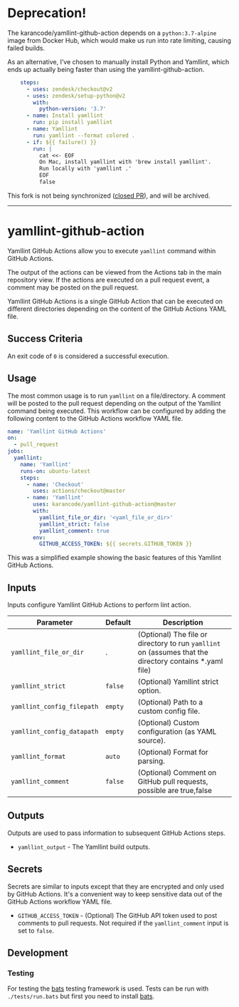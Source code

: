 # Deprecation!

The karancode/yamllint-github-action depends on a `python:3.7-alpine` image from Docker Hub, which would make us run into rate limiting, causing failed builds.

As an alternative, I’ve chosen to manually install Python and Yamllint, which ends up actually being faster than using the yamllint-github-action.

```yaml
    steps:
      - uses: zendesk/checkout@v2
      - uses: zendesk/setup-python@v2
        with:
          python-version: '3.7'
      - name: Install yamllint
        run: pip install yamllint
      - name: Yamllint
        run: yamllint --format colored .
      - if: ${{ failure() }}
        run: |
          cat <<- EOF
          On Mac, install yamllint with 'brew install yamllint'.
          Run locally with 'yamllint .'
          EOF
          false
```

This fork is not being synchronized ([closed PR](https://github.com/zendesk/github-action-fork-sync/pull/59)), and will be archived.

---

# yamllint-github-action

Yamllint GitHub Actions allow you to execute `yamllint` command within GitHub Actions.

The output of the actions can be viewed from the Actions tab in the main repository view. If the actions are executed on a pull request event, a comment may be posted on the pull request.

Yamllint GitHub Actions is a single GitHub Action that can be executed on different directories depending on the content of the GitHub Actions YAML file.

## Success Criteria

An exit code of `0` is considered a successful execution.

## Usage

The most common usage is to run `yamllint` on a file/directory. A comment will be posted to the pull request depending on the output of the Yamllint command being executed. This workflow can be configured by adding the following content to the GitHub Actions workflow YAML file.

```yaml
name: 'Yamllint GitHub Actions'
on:
  - pull_request
jobs:
  yamllint:
    name: 'Yamllint'
    runs-on: ubuntu-latest
    steps:
      - name: 'Checkout'
        uses: actions/checkout@master
      - name: 'Yamllint'
        uses: karancode/yamllint-github-action@master
        with:
          yamllint_file_or_dir: '<yaml_file_or_dir>'
          yamllint_strict: false
          yamllint_comment: true
        env:
          GITHUB_ACCESS_TOKEN: ${{ secrets.GITHUB_TOKEN }}
```

This was a simplified example showing the basic features of this Yamllint GitHub Actions.

## Inputs

Inputs configure Yamllint GitHub Actions to perform lint action.

| Parameter                    | Default | Description                                                                                                               |
|------------------------------|---------|---------------------------------------------------------------------------------------------------------|
| `yamllint_file_or_dir`       | .       | (Optional) The file or directory to run `yamllint` on (assumes that the directory contains *.yaml file) |
| `yamllint_strict`            | `false` | (Optional) Yamllint strict option.                                  |
| `yamllint_config_filepath`   | `empty` | (Optional) Path to a custom config file.                            |
| `yamllint_config_datapath`   | `empty` | (Optional) Custom configuration (as YAML source).                   |
| `yamllint_format`            | `auto`  | (Optional) Format for parsing.                                      |
| `yamllint_comment`           | `false` | (Optional) Comment on GitHub pull requests, possible are true,false |

## Outputs

Outputs are used to pass information to subsequent GitHub Actions steps.

* `yamllint_output` - The Yamllint build outputs.

## Secrets

Secrets are similar to inputs except that they are encrypted and only used by GitHub Actions. It's a convenient way to keep sensitive data out of the GitHub Actions workflow YAML file.

* `GITHUB_ACCESS_TOKEN` - (Optional) The GitHub API token used to post comments to pull requests. Not required if the `yamllint_comment` input is set to `false`.

## Development

### Testing

For testing the [bats](https://github.com/bats-core/bats-core) testing framework is used.
Tests can be run with ``./tests/run.bats`` but first you need to install [bats](https://github.com/bats-core/bats-core#installation).
